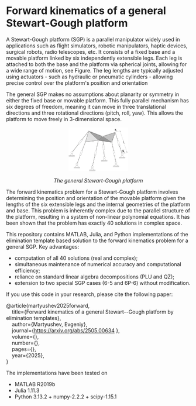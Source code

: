 # Forward kinematics of a general Stewart-Gough platform

A Stewart-Gough platform (SGP) is a parallel manipulator widely used in applications such as flight simulators, robotic manipulators, haptic devices, surgical robots, radio telescopes, etc. It consists of a fixed base and a movable platform linked by six independently extensible legs. Each leg is attached to both the base and the platform via spherical joints, allowing for a wide range of motion, see Figure. The leg lengths are typically adjusted using actuators - such as hydraulic or pneumatic cylinders - allowing precise control over the platform's position and orientation

The general SGP makes no assumptions about planarity or symmetry in either the fixed base or movable platform. This fully parallel mechanism has six degrees of freedom, meaning it can move in three translational directions and three rotational directions (pitch, roll, yaw). This allows the platform to move freely in 3-dimensional space.

<p align="center">
  <img src="SGP.png" width="32%"/>
</p>
<p align="center">
  <em>The general Stewart-Gough platform</em>
</p>

The forward kinematics problem for a Stewart-Gough platform involves determining the position and orientation of the movable platform given the lengths of the six extensible legs and the internal geometries of the platform and base. This problem is inherently complex due to the parallel structure of the platform, resulting in a system of non-linear polynomial equations. It has been shown that the problem has exactly 40 solutions in complex space.

This repository contains MATLAB, Julia, and Python implementations of the elimination template based solution to the forward kinematics problem for a general SGP. Key advantages:
* computation of all 40 solutions (real and complex);
* simultaneous maintenance of numerical accuracy and computational efficiency;
* reliance on standard linear algebra decompositions (PLU and QZ);
* extension to two special SGP cases (6-5 and 6P-6) without modification.

If you use this code in your research, please cite the following paper:

@article{martyushev2025forward,<br/>
&nbsp;&nbsp;&nbsp; title={Forward kinematics of a general Stewart--Gough platform by elimination templates},<br/>
&nbsp;&nbsp;&nbsp; author={Martyushev, Evgeniy},<br/>
&nbsp;&nbsp;&nbsp; journal={https://arxiv.org/abs/2505.00634 },<br/>
&nbsp;&nbsp;&nbsp; volume={},<br/>
&nbsp;&nbsp;&nbsp; number={},<br/>
&nbsp;&nbsp;&nbsp; pages={},<br/>
&nbsp;&nbsp;&nbsp; year={2025},<br/>
}

The implementations have been tested on
* MATLAB R2019b
* Julia 1.11.3
* Python 3.13.2 + numpy-2.2.2 + scipy-1.15.1